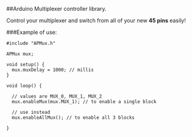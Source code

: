 ##Arduino Multiplexer controller library.

Control your multiplexer and switch from all of your new **45 pins** easily!

###Example of use:


	#include "APMux.h"
	
	APMux mux;
	
	void setup() {
	  mux.muxDelay = 1000; // millis
	}
	
	void loop() {
	
	  // values are MUX_0, MUX_1, MUX_2
	  mux.enableMux(mux.MUX_1); // to enable a single block
	  
	  // use instead 
	  mux.enableAllMux(); // to enable all 3 blocks
	
	}

